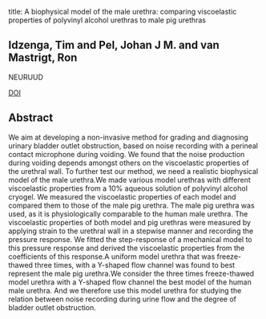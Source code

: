title: A biophysical model of the male urethra: comparing viscoelastic properties of polyvinyl alcohol urethras to male pig urethras

## Idzenga, Tim and Pel, Johan J M. and van Mastrigt, Ron
NEURUUD

<a href="https://doi.org/10.1002/nau.20282">DOI</a>

## Abstract
We aim at developing a non-invasive method for grading and diagnosing urinary bladder outlet obstruction, based on noise recording with a perineal contact microphone during voiding. We found that the noise production during voiding depends amongst others on the viscoelastic properties of the urethral wall. To further test our method, we need a realistic biophysical model of the male urethra.We made various model urethras with different viscoelastic properties from a 10% aqueous solution of polyvinyl alcohol cryogel. We measured the viscoelastic properties of each model and compared them to those of the male pig urethra. The male pig urethra was used, as it is physiologically comparable to the human male urethra. The viscoelastic properties of both model and pig urethras were measured by applying strain to the urethral wall in a stepwise manner and recording the pressure response. We fitted the step-response of a mechanical model to this pressure response and derived the viscoelastic properties from the coefficients of this response.A uniform model urethra that was freeze-thawed three times, with a Y-shaped flow channel was found to best represent the male pig urethra.We consider the three times freeze-thawed model urethra with a Y-shaped flow channel the best model of the human male urethra. And we therefore use this model urethra for studying the relation between noise recording during urine flow and the degree of bladder outlet obstruction.

